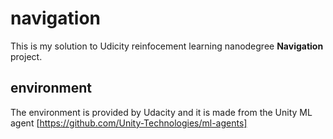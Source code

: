 # navigation
This is my solution to Udicity reinfocement learning nanodegree **Navigation** project.
## environment
The environment is provided by Udacity and it is made from the Unity ML agent [https://github.com/Unity-Technologies/ml-agents]
